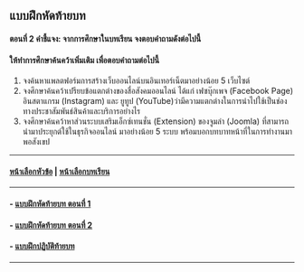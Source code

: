 ## แบบฝึกหัดท้ายบท

#### ตอนที่ 2 คำชี้แจง: จากการศึกษาในบทเรียน จงตอบคำถามดังต่อไปนี้

#### ให้ทำการศึกษาค้นคว้าเพิ่มเติม เพื่อตอบคำถามต่อไปนี้
1. จงค้นหาแพลตฟอร์มการสร้างเว็บออนไลน์บนอินเทอร์เน็ตมาอย่างน้อย 5 เว็บไซต์ 
2. จงศึกษาค้นคว้าเปรียบข้อแตกต่างของสื่อสังคมออนไลน์ ได้แก่ เฟซบุ๊กเพจ (Facebook Page) อินสตาแกรม (Instagram) และ ยูทูป (YouTube)ว่ามีความแตกต่างในการนำไปใช้เป็นช่องทางประชาสัมพันธ์สินค้าและบริการอย่างไร
3. จงศึกษาค้นคว้าหาส่วนระบบเสริมเอ็กซ์เทนชั่น (Extension) ของจูมล่า (Joomla) ที่สามารถนำมาประยุกต์ใช้ในธุรกิจออนไลน์ มาอย่างน้อย 5 ระบบ พร้อมบอกบทบาทหน้าที่ในการทำงานมาพอสังเขป

---
#### [หน้าเลือกหัวข้อ](README.md) | [หน้าเลือกบทเรียน](../README.md)
---
#### - [แบบฝึกหัดท้ายบท ตอนที่ 1](1030.md)
#### - [แบบฝึกหัดท้ายบท ตอนที่ 2](1050.md)
#### - [แบบฝึกปฏิบัติท้ายบท](1070.md)
---
